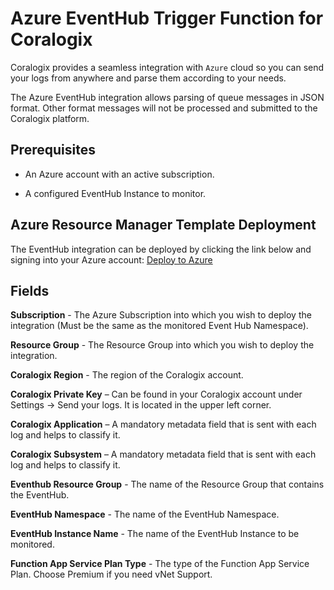 # Azure EventHub Trigger Function for Coralogix

Coralogix provides a seamless integration with ``Azure`` cloud so you can send your logs from anywhere and parse them according to your needs.

The Azure EventHub integration allows parsing of queue messages in JSON format. Other format messages will not be processed and submitted to the Coralogix platform.

## Prerequisites

* An Azure account with an active subscription.

* A configured EventHub Instance to monitor.

## Azure Resource Manager Template Deployment

The EventHub integration can be deployed by clicking the link below and signing into your Azure account:
[Deploy to Azure](https://portal.azure.com/#create/Microsoft.Template/uri/https%3A%2F%2Fraw.githubusercontent.com%2Fcoralogix%2Fcoralogix-azure-serverless%2FEventHub%2FARM%2FEventHub.json)

## Fields

**Subscription** - The Azure Subscription into which you wish to deploy the integration (Must be the same as the monitored Event Hub Namespace).

**Resource Group** - The Resource Group into which you wish to deploy the integration.

**Coralogix Region** - The region of the Coralogix account.

**Coralogix Private Key** – Can be found in your Coralogix account under Settings -> Send your logs. It is located in the upper left corner.

**Coralogix Application** – A mandatory metadata field that is sent with each log and helps to classify it.

**Coralogix Subsystem** – A mandatory metadata field that is sent with each log and helps to classify it.

**Eventhub Resource Group** - The name of the Resource Group that contains the EventHub.

**EventHub Namespace** - The name of the EventHub Namespace.

**EventHub Instance Name** - The name of the EventHub Instance to be monitored.

**Function App Service Plan Type** - The type of the Function App Service Plan. Choose Premium if you need vNet Support.
